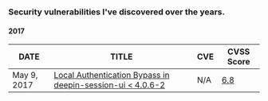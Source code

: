 ### Security vulnerabilities I've discovered over the years.

#### 2017

| DATE        | TITLE | CVE | CVSS Score |
|-------------|-------|-----|------------|
| May 9, 2017 | [Local Authentication Bypass in deepin-session-ui < 4.0.6-2](https://github.com/iamaldi/portfolio/blob/main/2017/Local%20Authentication%20Bypass%20in%20deepin-session-ui.md)      | N/A | [6.8](https://nvd.nist.gov/vuln-metrics/cvss/v3-calculator?vector=AV:P/AC:L/PR:N/UI:N/S:U/C:H/I:H/A:H/E:H/RL:O/RC:C&version=3.1) |
